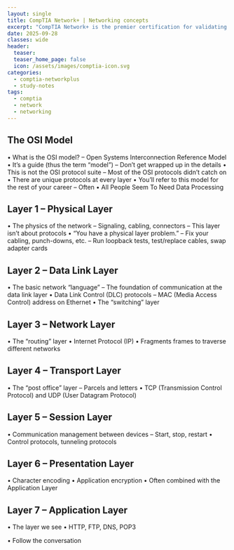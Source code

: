 ```yaml
---
layout: single
title: CompTIA Network+ | Networking concepts
excerpt: "CompTIA Network+ is the premier certification for validating your knowledge of essential networking tools and concepts. You will be assessed on your abilities in network connectivity, documentation, service configuration, data centers, cloud, virtual networking, monitoring, troubleshooting, and security hardening. This certification prepares you for jobs in technical support, network operation, and system administration."
date: 2025-09-28
classes: wide
header:
  teaser:
  teaser_home_page: false
  icon: /assets/images/comptia-icon.svg
categories:
  - comptia-networkplus
  - study-notes
tags:
  - comptia
  - network
  - networking
---
```

## The OSI Model
• What is the OSI model?
– Open Systems Interconnection Reference Model
• It’s a guide (thus the term “model”)
– Don’t get wrapped up in the details
• This is not the OSI protocol suite
– Most of the OSI protocols didn’t catch on
• There are unique protocols at every layer
• You’ll refer to this model for the rest of your career
– Often
• All People Seem To Need Data Processing

## Layer 1 – Physical Layer
• The physics of the network
– Signaling, cabling, connectors
– This layer isn’t about protocols
• “You have a physical layer problem.”
– Fix your cabling, punch-downs, etc.
– Run loopback tests, test/replace cables, swap adapter cards

## Layer 2 – Data Link Layer
• The basic network “language”
– The foundation of communication at the data link layer
• Data Link Control (DLC) protocols
– MAC (Media Access Control) address on Ethernet
• The “switching” layer

## Layer 3 – Network Layer
• The “routing” layer
• Internet Protocol (IP)
• Fragments frames to traverse different networks

## Layer 4 – Transport Layer
• The “post office” layer
– Parcels and letters
• TCP (Transmission Control Protocol) and UDP (User Datagram Protocol)

## Layer 5 – Session Layer
• Communication management between devices
– Start, stop, restart
• Control protocols, tunneling protocols

## Layer 6 – Presentation Layer
• Character encoding
• Application encryption
• Often combined with the Application Layer

## Layer 7 – Application Layer
• The layer we see
• HTTP, FTP, DNS, POP3

• Follow the conversation
